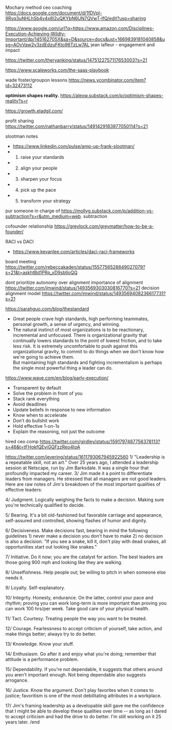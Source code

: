 Mochary method ceo coaching https://docs.google.com/document/d/1fDVpl-9Rvq3uNHLhSb4v4x8l2uQKYbN6UN7QVwT-lfQ/edit?usp=sharing

https://www.google.com/url?q=https://www.amazon.com/Disciplines-Execution-Achieving-Wildly-Important/dp/145162705X&sa=D&source=docs&ust=1669839181040858&usg=AOvVaw2y3zdEdzuFKto96TzLw7AL jean lafleur - engagement and impact

https://twitter.com/theryanking/status/1475122757117653003?s=21

https://www.scaleworks.com/the-saas-playbook


wade foster/groupon lessons https://news.ycombinator.com/item?id=32473112

**optimism shapes reality.** https://alexw.substack.com/p/optimism-shapes-reality?s=r

https://growth.eladgil.com/

profit sharing
https://twitter.com/nathanbarry/status/1491429183977050114?s=21

slootman notes
- https://www.linkedin.com/pulse/amp-up-frank-slootman/
- 1. raise your standards 
- 2. align your people 
- 3. sharpen your focus 
- 4. pick up the pace 
- 5. transform your strategy


pur someone in charge of https://mollyg.substack.com/p/addition-vs-subtraction?s=r&utm_medium=web. subtraction 

cofounder relationship
https://greylock.com/greymatter/how-to-be-a-founder/


RACI vs DACI
- https://www.kevanlee.com/articles/daci-raci-frameworks

board meeting https://twitter.com/rebeccakaden/status/1557756528849027079?s=21&t=askhtBd1PRp_vD9sblIoQQ


dont prioritize autonomy over alignment
importance of alignment https://twitter.com/jmwind/status/1493569303030816770?s=21
decision alignment model https://twitter.com/jmwind/status/1493569408236617731?s=21


https://sarahguo.com/blog/thestandard
- Great people crave high standards, high performing teammates, personal growth, a sense of urgency, and winning.
- The natural instinct of most organizations is to be reactionary, incremental and unfocused. There is organizational gravity that continually lowers standards to the point of lowest friction, and to take less risk. It is extremely uncomfortable to push against this organizational gravity, to commit to do things when we don't know how we're going to achieve them.  
  But maintaining high standards and fighting incrementalism is perhaps the single most powerful thing a leader can do.
	
	
https://www.wave.com/en/blog/early-execution/
-   Transparent by default
-   Solve the problem in front of you
-   Stack rank everything
-   Avoid deadlines
-   Update beliefs in response to new information
-   Know when to accelerate
-   Don’t do bullshit work
-   Hold effective 1-on-1s
-   Explain the reasoning, not just the outcome




hired ceo comp https://twitter.com/girdley/status/1591797487756378113?s=46&t=tFHokfQEyiGQFzzReo4toA


https://twitter.com/jevering/status/1611793067945922560
1/ "Leadership is a repeatable skill, not an art." Over 25 years ago, I attended a leadership session at Netscape, run by Jim Barksdale. It was a single hour that profoundly impacted my career. 
3/ Jim made it a point to differentiate leaders from managers. He stressed that all managers are not good leaders. Here are raw notes of Jim's breakdown of the most important qualities of effective leaders:

4/ Judgment. Logically weighing the facts to make a decision. Making sure you're technically qualified to decide.

5/ Bearing. It's a bit old-fashioned but favorable carriage and appearance, self-assured and controlled, showing flashes of humor and dignity.

6/ Decisiveness. Make decisions fast, bearing in mind the following guidelines 1) never make a decision you don't have to make 2) no decision is also a decision. "If you see a snake, kill it, don't play with dead snakes, all opportunities start out looking like snakes."

7/ Initiative. Do it now; you are the catalyst for action. The best leaders are those going 900 mph and looking like they are walking.

8/ Unselfishness. Help people out; be willing to pitch in when someone else needs it.

9/ Loyalty. Self-explanatory.

10/ Integrity. Honesty, endurance. On the latter, control your pace and rhythm; proving you can work long-term is more important than proving you can work 100 hrs/per week. Take good care of your physical health.

11/ Tact. Courtesy. Treating people the way you want to be treated.

12/ Courage. Fearlessness to accept criticism of yourself, take action, and make things better; always try to do better.

13/ Knowledge. Know your stuff.

14/ Enthusiasm. Go after it and enjoy what you're doing; remember that attitude is a performance problem.

15/ Dependability. If you're not dependable, it suggests that others around you aren't important enough. Not being dependable also suggests arrogance.

16/ Justice. Know the argument. Don't play favorites when it comes to justice; favoritism is one of the most debilitating attributes in a workplace.

17/ Jim's framing leadership as a developable skill gave me the confidence that I might be able to develop these qualities over time -- as long as I dared to accept criticism and had the drive to do better. I'm still working on it 25 years later. /end